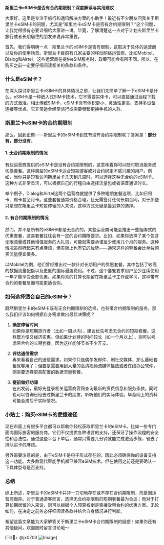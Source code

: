 **斯里兰卡eSIM卡是否有合约期限制？深度解读与实用建议**

大家好，这里是专注于旅行和通讯解决方案的小助手！最近有不少朋友问我关于斯里兰卡eSIM卡的问题，尤其是“斯里兰卡eSIM卡是否有合约期限制？”这个问题，让我觉得很有必要详细给大家讲一讲。毕竟，了解清楚这一点对于计划去斯里兰卡旅行或者长期居住的朋友来说非常重要。

首先，我们得明确一点：斯里兰卡的eSIM卡是否有限制，这取决于具体的运营商以及你的使用场景。斯里兰卡目前有几家主要的移动网络运营商，比如Mobitel、Dialog和Airtel。这些运营商在提供eSIM服务时，政策可能会有所不同。所以，在购买之前一定要仔细阅读相关的条款和条件。

### 什么是eSIM卡？

在深入探讨斯里兰卡eSIM卡的具体情况之前，让我们先简单了解一下eSIM卡是什么。eSIM卡是一种嵌入式SIM卡技术，它不需要实体卡，可以直接通过远程下载的方式激活。相比传统SIM卡，eSIM卡具有体积更小、灵活性更高、支持多设备连接等优点。它非常适合经常旅行或需要频繁更换手机的人群。

### 斯里兰卡eSIM卡的合约期限制

那么，回到正题——斯里兰卡的eSIM卡到底有没有合约期限制呢？答案是：**部分有，部分没有**。

#### 1. **无合约期限制的情况**
有些运营商提供的eSIM卡是没有合约期限制的，这意味着你可以随时取消服务或切换套餐。这种类型的eSIM卡适合短期游客或对合约绑定不感兴趣的用户。例如，当你只是短暂访问斯里兰卡几天到几周时，可以选择这种无合约的eSIM卡。这种方式非常灵活，可以根据自己的行程自由选择流量包或者语音通话时长。

举个例子，Dialog和Airtel这两个运营商就提供了多种短期套餐选项，比如日租卡、周卡甚至月卡。这些套餐通常价格合理，且无需签订任何长期合同。对于那些只是想在斯里兰卡短暂停留的人来说，这种方式无疑是最划算的选择。

#### 2. **有合约期限制的情况**
然而，并不是所有的eSIM卡都是无合约的。某些运营商可能会推出一些捆绑式的优惠套餐，这类套餐往往会有一定的合约期限要求。比如，如果你选择了某个包含无限流量或其他增值服务的大礼包，可能就需要承诺至少使用几个月的服务。这种情况虽然听起来有点麻烦，但实际上也有它的优势——通常这样的套餐会比单独购买流量便宜很多。

以Mobitel为例，他们曾经推出过一款针对长期用户的优惠套餐，其中包括了较高的数据流量配额以及更低的国际漫游费用。不过，这个套餐要求用户至少连续使用一年才能享受全部优惠。如果你真的打算长期留在斯里兰卡工作或学习，这种带有合约的套餐反而可能更适合你。

### 如何选择适合自己的eSIM卡？

既然斯里兰卡的eSIM卡既有无合约期限制的选择，也有带合约期限制的服务，那么我们应该如何根据自身需求做出最佳决策呢？

1. **确定停留时间**  
   如果你是短期旅行者（比如一周以内），建议优先考虑无合约的短期套餐。这样既方便又经济实惠。但如果计划待的时间较长（如一个月以上），则可以考虑带合约的长期套餐，因为这样能够节省不少开支。

2. **评估通信需求**  
   再来看看自己的通信需求。如果你只是偶尔发邮件、刷社交媒体，那么基础套餐就够用了；但要是需要用到大量的高清视频流媒体播放或者在线办公软件，则需要选择更高配置的数据流量套餐。

3. **提前做好功课**  
   在出发前，最好先登录相关运营商官网查询最新的资费信息和服务条款。同时也可以咨询已经去过斯里兰卡的朋友，听听他们的实际体验。毕竟网上的资料可能会滞后于实际情况。

### 小贴士：购买eSIM卡的便捷途径

现在市面上有很多平台都可以帮助你轻松获取斯里兰卡的eSIM卡。比如一些专门面向国际旅客的服务商，它们不仅提供各种语言的支持，还保证了操作流程的安全性和合法性。通过这些平台下单后，通常只需要几分钟就能完成激活步骤，省去了排队买卡的麻烦。

另外需要注意的是，由于eSIM卡是电子形式存在的，因此必须确保你的设备支持这一功能。大多数现代智能手机都已兼容eSIM技术，但在使用之前还是要确认一下具体型号是否支持。

### 总结

综上所述，斯里兰卡的eSIM卡并非一刀切地存在或不存在合约期限制，而是因运营商而异。对于普通游客而言，选择无合约期限制的短期套餐最为合适；而对于打算长期居留的人来说，则可以根据个人预算权衡是否接受带合约的优惠方案。无论如何，在决定之前务必仔细阅读条款并结合自身情况进行判断。

希望这篇文章能为大家解答关于斯里兰卡eSIM卡合约期限制的疑惑！如果你还有其他疑问，欢迎随时留言讨论哦～

[TG💪+ @jx0703 ![Image](https://github.com/user-attachments/assets/dbca1d08-cadb-493c-b0ec-ad6f7a83f270)]